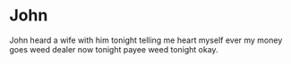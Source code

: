 # John
John heard a wife with him tonight telling me heart myself ever my money goes weed dealer now tonight payee weed tonight okay.
